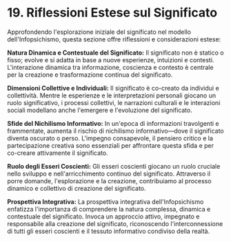 # 19. Riflessioni Estese sul Significato

Approfondendo l'esplorazione iniziale del significato nel modello dell'Infopsichismo, questa sezione offre riflessioni e considerazioni estese:

**Natura Dinamica e Contestuale del Significato:**
Il significato non è statico o fisso; evolve e si adatta in base a nuove esperienze, intuizioni e contesti. L'interazione dinamica tra informazione, coscienza e contesto è centrale per la creazione e trasformazione continua del significato.

**Dimensioni Collettive e Individuali:**
Il significato è co-creato da individui e collettività. Mentre le esperienze e le interpretazioni personali giocano un ruolo significativo, i processi collettivi, le narrazioni culturali e le interazioni sociali modellano anche l'emergere e l'evoluzione del significato.

**Sfide del Nichilismo Informativo:**
In un'epoca di informazioni travolgenti e frammentate, aumenta il rischio di nichilismo informativo—dove il significato diventa oscurato o perso. L'impegno consapevole, il pensiero critico e la partecipazione creativa sono essenziali per affrontare questa sfida e per co-creare attivamente il significato.

**Ruolo degli Esseri Coscienti:**
Gli esseri coscienti giocano un ruolo cruciale nello sviluppo e nell'arricchimento continuo del significato. Attraverso il porre domande, l'esplorazione e la creazione, contribuiamo al processo dinamico e collettivo di creazione del significato.

**Prospettiva Integrativa:**
La prospettiva integrativa dell'Infopsichismo enfatizza l'importanza di comprendere la natura complessa, dinamica e contestuale del significato. Invoca un approccio attivo, impegnato e responsabile alla creazione del significato, riconoscendo l'interconnessione di tutti gli esseri coscienti e il tessuto informativo condiviso della realtà.
